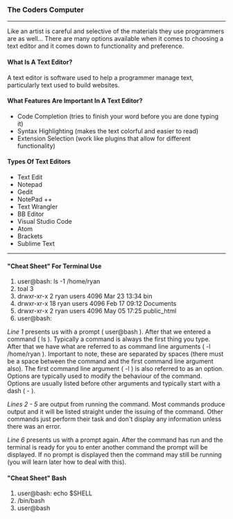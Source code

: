 ### The Coders Computer

<hr>

Like an artist is careful and selective of the materials they use programmers are as well... There are many options available when it comes to choosing a text editor and it comes down to functionality and preference. 

#### What Is A Text Editor?

A text editor is software used to help a programmer manage text, particularly text used to build websites. 

#### What Features Are Important In A Text Editor?

- Code Completion (tries to finish your word before you are done typing it) 
- Syntax Highlighting (makes the text colorful and easier to read)
- Extension Selection (work like plugins that allow for different functionality)

#### Types Of Text Editors

- Text Edit
- Notepad
- Gedit
- NotePad ++
- Text Wrangler
- BB Editor
- Visual Studio Code
- Atom
- Brackets
- Sublime Text

<hr>


#### "Cheat Sheet" For Terminal Use

1. user@bash: ls -1 /home/ryan
2. toal 3
3. drwxr-xr-x 2 ryan users 4096 Mar 23 13:34 bin
4. drwxr-xr-x 18 ryan users 4096 Feb 17 09:12 Documents
5. drwxr-xr-x  2 ryan users 4096 May 05 17:25 public_html
6. user@bash:


*Line 1* presents us with a prompt ( user@bash ). After that we entered a command ( ls ). Typically a command is always the first thing you type. After that we have what are referred to as command line arguments ( -l /home/ryan ). Important to note, these are separated by spaces (there must be a space between the command and the first command line argument also). The first command line argument ( -l ) is also referred to as an option. Options are typically used to modify the behaviour of the command. Options are usually listed before other arguments and typically start with a dash ( - ).

*Lines 2 - 5* are output from running the command. Most commands produce output and it will be listed straight under the issuing of the command. Other commands just perform their task and don't display any information unless there was an error.

*Line 6* presents us with a prompt again. After the command has run and the terminal is ready for you to enter another command the prompt will be displayed. If no prompt is displayed then the command may still be running (you will learn later how to deal with this).


#### "Cheat Sheet" Bash

1. user@bash: echo $SHELL
2. /bin/bash
3. user@bash

